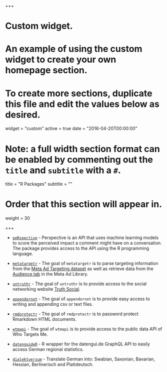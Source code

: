 +++
# Custom widget.
# An example of using the custom widget to create your own homepage section.
# To create more sections, duplicate this file and edit the values below as desired.
widget = "custom"
active = true
date = "2016-04-20T00:00:00"

# Note: a full width section format can be enabled by commenting out the `title` and `subtitle` with a `#`.
title = "R Packages"
subtitle = ""

# Order that this section will appear in.
weight = 30

+++

+ [`peRspective`](https://github.com/favstats/peRspective) - Perspective is an API that uses machine learning models to score the perceived impact a comment might have on a conversation. The package provides access to the API using the R programming language. 

+ [`metatargetr`](https://github.com/favstats/metatargetr) - The goal of `metatargetr` is to parse targeting information from the
[Meta Ad Targeting
dataset](https://developers.facebook.com/docs/fort-ads-targeting-dataset/)
as well as retrieve data from the [Audience
tab](https://www.facebook.com/ads/library/?active_status=all&ad_type=political_and_issue_ads&country=NL&view_all_page_id=175740570505&sort_data%5Bdirection%5D=desc&sort_data%5Bmode%5D=relevancy_monthly_grouped&search_type=page&media_type=all)
in the Meta Ad Library.

+ [`untruthr`](https://github.com/favstats/untruthr) - The goal of `untruthr` is to provide access to the social networking
website [Truth Social](https://truthsocial.com/).

+ [`appendornot`](https://github.com/favstats/appendornot) - The goal of `appendornot` is to provide easy access to writing and
appending csv or text files.

+ [`rmdprotectr`](https://github.com/favstats/rmdprotectr) - The goal of `rmdprotectr` is to password protect Rmarkdown HTML
documents.


+ [`wtmapi`](https://github.com/favstats/wtmapi) - The goal of `wtmapi` is to provide access to the public data API of Who Targets Me.

+ [`datenguideR`](https://github.com/CorrelAid/datenguideR) - R wrapper for the datengui.de GraphQL API to easily access German regional statistics.

+ [`dialektversum`](https://github.com/favstats/dialektversum) - Translate German into: Swabian, Saxonian, Bavarian, Hessian, Berlinerisch and Plattdeutsch.













